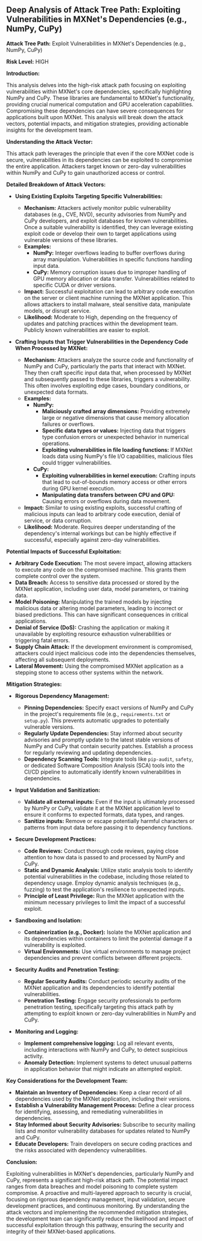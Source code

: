 ## Deep Analysis of Attack Tree Path: Exploiting Vulnerabilities in MXNet's Dependencies (e.g., NumPy, CuPy)

**Attack Tree Path:** Exploit Vulnerabilities in MXNet's Dependencies (e.g., NumPy, CuPy)

**Risk Level:** HIGH

**Introduction:**

This analysis delves into the high-risk attack path focusing on exploiting vulnerabilities within MXNet's core dependencies, specifically highlighting NumPy and CuPy. These libraries are fundamental to MXNet's functionality, providing crucial numerical computation and GPU acceleration capabilities. Compromising these dependencies can have severe consequences for applications built upon MXNet. This analysis will break down the attack vectors, potential impacts, and mitigation strategies, providing actionable insights for the development team.

**Understanding the Attack Vector:**

This attack path leverages the principle that even if the core MXNet code is secure, vulnerabilities in its dependencies can be exploited to compromise the entire application. Attackers target known or zero-day vulnerabilities within NumPy and CuPy to gain unauthorized access or control.

**Detailed Breakdown of Attack Vectors:**

* **Using Existing Exploits Targeting Specific Vulnerabilities:**
    * **Mechanism:** Attackers actively monitor public vulnerability databases (e.g., CVE, NVD), security advisories from NumPy and CuPy developers, and exploit databases for known vulnerabilities. Once a suitable vulnerability is identified, they can leverage existing exploit code or develop their own to target applications using vulnerable versions of these libraries.
    * **Examples:**
        * **NumPy:**  Integer overflows leading to buffer overflows during array manipulation. Vulnerabilities in specific functions handling input data.
        * **CuPy:**  Memory corruption issues due to improper handling of GPU memory allocation or data transfer. Vulnerabilities related to specific CUDA or driver versions.
    * **Impact:**  Successful exploitation can lead to arbitrary code execution on the server or client machine running the MXNet application. This allows attackers to install malware, steal sensitive data, manipulate models, or disrupt service.
    * **Likelihood:** Moderate to High, depending on the frequency of updates and patching practices within the development team. Publicly known vulnerabilities are easier to exploit.

* **Crafting Inputs that Trigger Vulnerabilities in the Dependency Code When Processed by MXNet:**
    * **Mechanism:** Attackers analyze the source code and functionality of NumPy and CuPy, particularly the parts that interact with MXNet. They then craft specific input data that, when processed by MXNet and subsequently passed to these libraries, triggers a vulnerability. This often involves exploiting edge cases, boundary conditions, or unexpected data formats.
    * **Examples:**
        * **NumPy:**
            * **Maliciously crafted array dimensions:** Providing extremely large or negative dimensions that cause memory allocation failures or overflows.
            * **Specific data types or values:**  Injecting data that triggers type confusion errors or unexpected behavior in numerical operations.
            * **Exploiting vulnerabilities in file loading functions:** If MXNet loads data using NumPy's file I/O capabilities, malicious files could trigger vulnerabilities.
        * **CuPy:**
            * **Exploiting vulnerabilities in kernel execution:**  Crafting inputs that lead to out-of-bounds memory access or other errors during GPU kernel execution.
            * **Manipulating data transfers between CPU and GPU:**  Causing errors or overflows during data movement.
    * **Impact:** Similar to using existing exploits, successful crafting of malicious inputs can lead to arbitrary code execution, denial of service, or data corruption.
    * **Likelihood:** Moderate. Requires deeper understanding of the dependency's internal workings but can be highly effective if successful, especially against zero-day vulnerabilities.

**Potential Impacts of Successful Exploitation:**

* **Arbitrary Code Execution:** The most severe impact, allowing attackers to execute any code on the compromised machine. This grants them complete control over the system.
* **Data Breach:** Access to sensitive data processed or stored by the MXNet application, including user data, model parameters, or training data.
* **Model Poisoning:**  Manipulating the trained models by injecting malicious data or altering model parameters, leading to incorrect or biased predictions. This can have significant consequences in critical applications.
* **Denial of Service (DoS):** Crashing the application or making it unavailable by exploiting resource exhaustion vulnerabilities or triggering fatal errors.
* **Supply Chain Attack:** If the development environment is compromised, attackers could inject malicious code into the dependencies themselves, affecting all subsequent deployments.
* **Lateral Movement:**  Using the compromised MXNet application as a stepping stone to access other systems within the network.

**Mitigation Strategies:**

* **Rigorous Dependency Management:**
    * **Pinning Dependencies:**  Specify exact versions of NumPy and CuPy in the project's requirements file (e.g., `requirements.txt` or `setup.py`). This prevents automatic upgrades to potentially vulnerable versions.
    * **Regularly Update Dependencies:**  Stay informed about security advisories and promptly update to the latest stable versions of NumPy and CuPy that contain security patches. Establish a process for regularly reviewing and updating dependencies.
    * **Dependency Scanning Tools:** Integrate tools like `pip-audit`, `safety`, or dedicated Software Composition Analysis (SCA) tools into the CI/CD pipeline to automatically identify known vulnerabilities in dependencies.

* **Input Validation and Sanitization:**
    * **Validate all external inputs:**  Even if the input is ultimately processed by NumPy or CuPy, validate it at the MXNet application level to ensure it conforms to expected formats, data types, and ranges.
    * **Sanitize inputs:**  Remove or escape potentially harmful characters or patterns from input data before passing it to dependency functions.

* **Secure Development Practices:**
    * **Code Reviews:** Conduct thorough code reviews, paying close attention to how data is passed to and processed by NumPy and CuPy.
    * **Static and Dynamic Analysis:** Utilize static analysis tools to identify potential vulnerabilities in the codebase, including those related to dependency usage. Employ dynamic analysis techniques (e.g., fuzzing) to test the application's resilience to unexpected inputs.
    * **Principle of Least Privilege:** Run the MXNet application with the minimum necessary privileges to limit the impact of a successful exploit.

* **Sandboxing and Isolation:**
    * **Containerization (e.g., Docker):**  Isolate the MXNet application and its dependencies within containers to limit the potential damage if a vulnerability is exploited.
    * **Virtual Environments:** Use virtual environments to manage project dependencies and prevent conflicts between different projects.

* **Security Audits and Penetration Testing:**
    * **Regular Security Audits:** Conduct periodic security audits of the MXNet application and its dependencies to identify potential vulnerabilities.
    * **Penetration Testing:** Engage security professionals to perform penetration testing, specifically targeting this attack path by attempting to exploit known or zero-day vulnerabilities in NumPy and CuPy.

* **Monitoring and Logging:**
    * **Implement comprehensive logging:** Log all relevant events, including interactions with NumPy and CuPy, to detect suspicious activity.
    * **Anomaly Detection:** Implement systems to detect unusual patterns in application behavior that might indicate an attempted exploit.

**Key Considerations for the Development Team:**

* **Maintain an Inventory of Dependencies:**  Keep a clear record of all dependencies used by the MXNet application, including their versions.
* **Establish a Vulnerability Management Process:**  Define a clear process for identifying, assessing, and remediating vulnerabilities in dependencies.
* **Stay Informed about Security Advisories:**  Subscribe to security mailing lists and monitor vulnerability databases for updates related to NumPy and CuPy.
* **Educate Developers:**  Train developers on secure coding practices and the risks associated with dependency vulnerabilities.

**Conclusion:**

Exploiting vulnerabilities in MXNet's dependencies, particularly NumPy and CuPy, represents a significant high-risk attack path. The potential impact ranges from data breaches and model poisoning to complete system compromise. A proactive and multi-layered approach to security is crucial, focusing on rigorous dependency management, input validation, secure development practices, and continuous monitoring. By understanding the attack vectors and implementing the recommended mitigation strategies, the development team can significantly reduce the likelihood and impact of successful exploitation through this pathway, ensuring the security and integrity of their MXNet-based applications.

